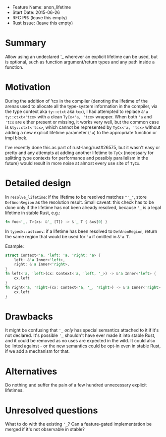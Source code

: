 - Feature Name: anon_lifetime
- Start Date: 2015-06-26
- RFC PR: (leave this empty)
- Rust Issue: (leave this empty)

# Summary

Allow using an undeclared '_ wherever an explicit lifetime can be used, but is
optional, such as function argument/return types and any path inside a function.

# Motivation

During the addition of 'tcx in the compiler (denoting the lifetime of the
arenas used to allocate all the type-system information in the compiler,
via the type context aka `ty::ctxt` aka `tcx`), I had attempted to replace
`&'a ty::ctxt<'tcx>` with a clean `TyCx<'a, 'tcx>` wrapper.
When both `'a` and `'tcx` are either present or missing, it works very well,
but the common case is `&ty::ctxt<'tcx>`, which cannot be represented by
`TyCx<'a, 'tcx>` without adding a new explicit lifetime parameter (`'a`)
to the appropriate function or impl block.

I've recently done this as part of rust-lang/rust#26575, but it wasn't easy
or pretty and any attempts at adding another lifetime to `TyCx` (necessary
for splitting type contexts for performance and possibly parallelism in the
future) would result in more noise at almost every use site of `TyCx`.

# Detailed design

In `resolve_lifetime`: if the lifetime to be resolved matches `"'_"`, store
`DefAnonRegion` as the resolution result.
Small caveat: this check has to be done only if the lifetime has not been
already resolved, because `'_` is a legal lifetime in stable Rust, e.g.:
```rust
fn foo<'_, T>(xs: &'_ [T]) -> &'_ T { &xs[0] }
```

In `typeck::astconv`: if a lifetime has been resolved to `DefAnonRegion`,
return the same region that would be used for `'a` if omitted in `&'a T`.

Example:
```rust
struct Context<'a, 'left: 'a, 'right: 'a> {
    left: &'a Inner<'left>,
    right: &'a Inner<'right>,
}
fn left<'a, 'left>(cx: Context<'a, 'left, '_>) -> &'a Inner<'left> {
    cx.left
}
fn right<'a, 'right>(cx: Context<'a, '_, 'right>) -> &'a Inner<'right> {
    cx.left
}
```

# Drawbacks

It might be confusing that `'_` *only* has special semantics attached to it
if it's not declared. It's possible `'_` shouldn't have ever made it into
stable Rust, and it could be removed as no uses are expected in the wild.
It could also be linted against - or the new semantics could be opt-in even
in stable Rust, if we add a mechanism for that.

# Alternatives

Do nothing and suffer the pain of a few hundred unnecessary explicit lifetimes.

# Unresolved questions

What to do with the existing `'_`?
Can a feature-gated implementation be merged if it's not observable in stable?
